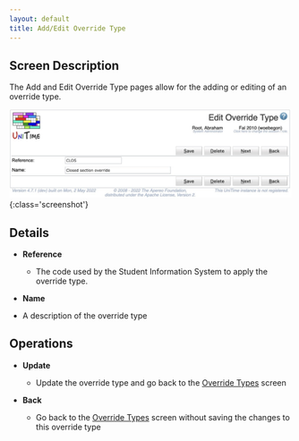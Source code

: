 ```yaml
---
layout: default
title: Add/Edit Override Type
---
```



## Screen Description

The Add and Edit Override Type pages allow for the adding or editing of an override type.

![Edit Override Type](images/edit-override-type-1.png){:class='screenshot'}

## Details

* **Reference**
	* The code used by the Student Information System to apply the override type.

* **Name**

* A description of the override type

## Operations

* **Update**
	* Update the override type and go back to the [Override Types](override-types) screen

* **Back**
	* Go back to the [Override Types](override-types) screen without saving the changes to this override type

